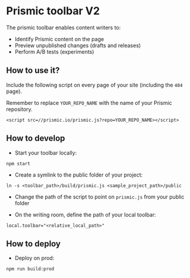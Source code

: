 # Prismic toolbar V2
The prismic toolbar enables content writers to:
 - Identify Prismic content on the page
 - Preview unpublished changes (drafts and releases)
 - Perform A/B tests (experiments)

<!-- TODO add screenshots -->

## How to use it?
Include the following script on every page of your site (including the `404` page).

Remember to replace `YOUR_REPO_NAME` with the name of your Prismic repository.

```
<script src=//prismic.io/prismic.js?repo=YOUR_REPO_NAME></script>
```

## How to develop

- Start your toolbar locally:
```script
npm start
```

- Create a symlink to the public folder of your project:
```script
ln -s <toolbar_path>/build/prismic.js <sample_project_path>/public
```

- Change the path of the script to point on `prismic.js` from your public folder

- On the writing room, define the path of your local toolbar:
```
local.toolbar="<relative_local_path>"
```

## How to deploy

- Deploy on prod:
```
npm run build:prod
```
